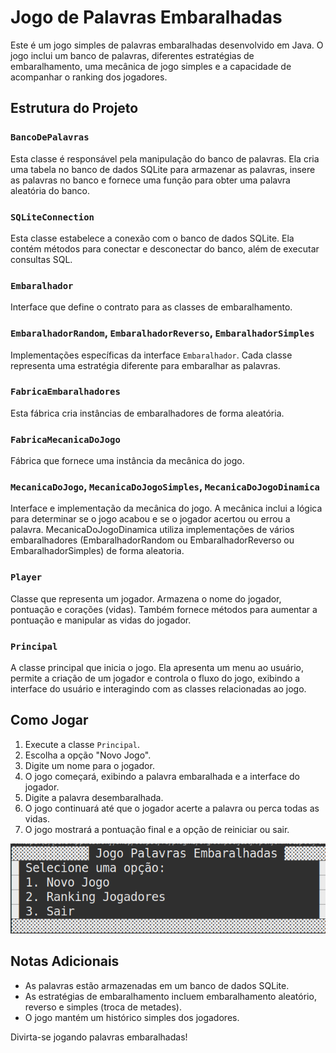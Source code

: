 # Jogo de Palavras Embaralhadas

Este é um jogo simples de palavras embaralhadas desenvolvido em Java. O jogo inclui um banco de palavras, diferentes estratégias de embaralhamento, uma mecânica de jogo simples e a capacidade de acompanhar o ranking dos jogadores.

## Estrutura do Projeto

### `BancoDePalavras`

Esta classe é responsável pela manipulação do banco de palavras. Ela cria uma tabela no banco de dados SQLite para armazenar as palavras, insere as palavras no banco e fornece uma função para obter uma palavra aleatória do banco.

### `SQLiteConnection`

Esta classe estabelece a conexão com o banco de dados SQLite. Ela contém métodos para conectar e desconectar do banco, além de executar consultas SQL.

### `Embaralhador`

Interface que define o contrato para as classes de embaralhamento.

### `EmbaralhadorRandom`, `EmbaralhadorReverso`, `EmbaralhadorSimples`

Implementações específicas da interface `Embaralhador`. Cada classe representa uma estratégia diferente para embaralhar as palavras.

### `FabricaEmbaralhadores`

Esta fábrica cria instâncias de embaralhadores de forma aleatória.

### `FabricaMecanicaDoJogo`

Fábrica que fornece uma instância da mecânica do jogo.

### `MecanicaDoJogo`, `MecanicaDoJogoSimples`, `MecanicaDoJogoDinamica`

Interface e implementação da mecânica do jogo. A mecânica inclui a lógica para determinar se o jogo acabou e se o jogador acertou ou errou a palavra. MecanicaDoJogoDinamica utiliza implementações de vários embaralhadores (EmbaralhadorRandom ou EmbaralhadorReverso ou EmbaralhadorSimples) de forma aleatoria.

### `Player`

Classe que representa um jogador. Armazena o nome do jogador, pontuação e corações (vidas). Também fornece métodos para aumentar a pontuação e manipular as vidas do jogador.

### `Principal`

A classe principal que inicia o jogo. Ela apresenta um menu ao usuário, permite a criação de um jogador e controla o fluxo do jogo, exibindo a interface do usuário e interagindo com as classes relacionadas ao jogo.

## Como Jogar

1. Execute a classe `Principal`.
2. Escolha a opção "Novo Jogo".
3. Digite um nome para o jogador.
4. O jogo começará, exibindo a palavra embaralhada e a interface do jogador.
5. Digite a palavra desembaralhada.
6. O jogo continuará até que o jogador acerte a palavra ou perca todas as vidas.
7. O jogo mostrará a pontuação final e a opção de reiniciar ou sair.

![""](./img/menu.png)

## Notas Adicionais

- As palavras estão armazenadas em um banco de dados SQLite.
- As estratégias de embaralhamento incluem embaralhamento aleatório, reverso e simples (troca de metades).
- O jogo mantém um histórico simples dos jogadores.

Divirta-se jogando palavras embaralhadas!